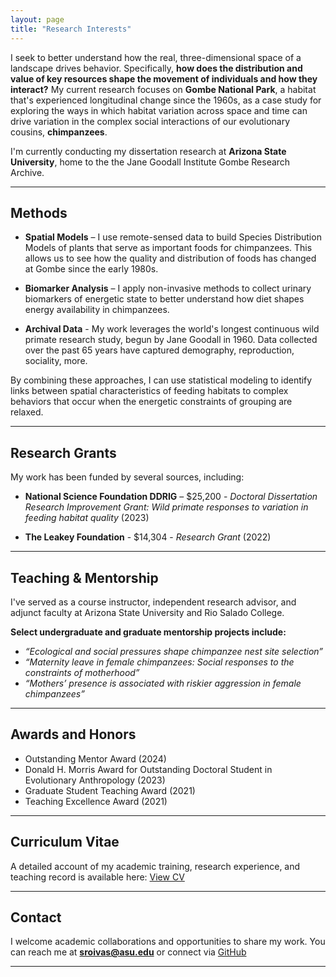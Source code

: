 ```yaml
---
layout: page
title: "Research Interests"
---
```


I seek to better understand how the real, three-dimensional space of a landscape drives behavior. Specifically, **how does the distribution and value of key resources shape the movement of individuals and how they interact?** My current research focuses on **Gombe National Park**, a habitat that's experienced longitudinal change since the 1960s, as a case study for exploring the ways in which habitat variation across space and time can drive variation in the complex social interactions of our evolutionary cousins, **chimpanzees**.

I'm currently conducting my dissertation research at **Arizona State University**,  home to the the Jane Goodall Institute Gombe Research Archive.


---

## Methods
- **Spatial Models** – I use remote-sensed data to build Species Distribution Models of plants that serve as important foods for chimpanzees. This allows us to see how the quality and distribution of foods has changed at Gombe since the early 1980s.

- **Biomarker Analysis** – I apply non-invasive methods to collect urinary biomarkers of energetic state to better understand how diet shapes energy availability in chimpanzees.

- **Archival Data** - My work leverages the world's longest continuous wild primate research study, begun by Jane Goodall in 1960. Data collected over the past 65 years have captured demography, reproduction, sociality, more. 

By combining these approaches, I can use statistical modeling to identify links between spatial characteristics of feeding habitats to complex behaviors that occur when the energetic constraints of grouping are relaxed. 


---

## Research Grants
My work has been funded by several sources, including:
- **National Science Foundation DDRIG** – $25,200 - _Doctoral Dissertation Research Improvement Grant: Wild primate responses to variation in feeding habitat quality_ (2023)

- **The Leakey Foundation** - $14,304 - _Research Grant_ (2022)


---

## Teaching & Mentorship
I've served as a course instructor, independent research advisor, and adjunct faculty at Arizona State University and Rio Salado College.

**Select undergraduate and graduate mentorship projects include:** 
- _“Ecological and social pressures shape chimpanzee nest site selection”_
- _“Maternity leave in female chimpanzees: Social responses to the constraints of motherhood”_
- _“Mothers’ presence is associated with riskier aggression in female chimpanzees”_

---

## Awards and Honors
 - Outstanding Mentor Award (2024)
 - Donald H. Morris Award for Outstanding Doctoral Student in Evolutionary Anthropology (2023)
 - Graduate Student Teaching Award (2021)
 - Teaching Excellence Award (2021)

---

## Curriculum Vitae
A detailed account of my academic training, research experience, and teaching record is available here:  [View CV](/cv)  

---

## Contact
I welcome academic collaborations and opportunities to share my work.  You can reach me at   **sroivas@asu.edu**  or connect via  [GitHub](https://github.com/shannonroivas)

---

